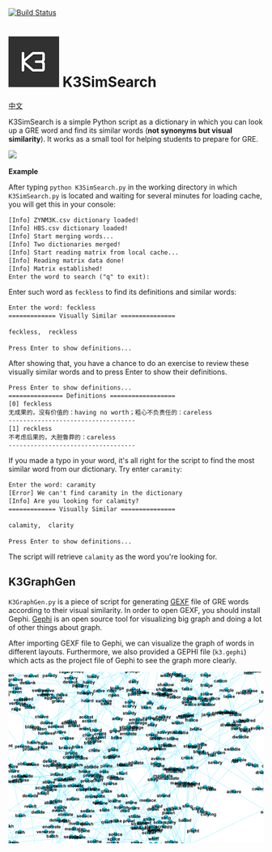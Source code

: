 [![Build Status](https://travis-ci.org/BichengLUO/K3SimSearch.svg?branch=master)](https://travis-ci.org/BichengLUO/K3SimSearch)
# ![K3SimSearch](./k3simsearch.png) K3SimSearch

[中文](./README_zh.md)

K3SimSearch is a simple Python script as a dictionary in which you can look up a GRE word and find its similar words (**not synonyms but visual similarity**). It works as a small tool for helping students to prepare for GRE.

<a href="https://asciinema.org/a/36899" target="_blank"><img src="https://asciinema.org/a/36899.png" width="589" /></a>

**Example**

After typing `python K3SimSearch.py` in the working directory in which `K3SimSearch.py` is located and waiting for several minutes for loading cache, you will get this in your console:

```
[Info] ZYNM3K.csv dictionary loaded!
[Info] HBS.csv dictionary loaded!
[Info] Start merging words...
[Info] Two dictionaries merged!
[Info] Start reading matrix from local cache...
[Info] Reading matrix data done!
[Info] Matrix established!
Enter the word to search ("q" to exit):
```

Enter such word as `feckless` to find its definitions and similar words:

```
Enter the word: feckless
============= Visually Similar ===============

feckless,  reckless

Press Enter to show definitions...
```
After showing that, you have a chance to do an exercise to review these visually similar words and to press Enter to show their definitions.
```
Press Enter to show definitions...
=============== Definitions ==================
[0] feckless
无成果的，没有价值的：having no worth；粗心不负责任的：careless
-----------------------------------
[1] reckless
不考虑后果的，大胆鲁莽的：careless
-----------------------------------
```
If you made a typo in your word, it's all right for the script to find the most similar word from our dictionary. Try enter `caramity`:

```
Enter the word: caramity
[Error] We can't find caramity in the dictionary
[Info] Are you looking for calamity?
============= Visually Similar ===============

calamity,  clarity

Press Enter to show definitions...
```
The script will retrieve `calamity` as the word you're looking for.

K3GraphGen
------------
`K3GraphGen.py` is a piece of script for generating [GEXF](https://gephi.org/gexf/format/) file of GRE words according to their visual similarity. In order to open GEXF, you should install Gephi. [Gephi](https://gephi.org/) is an open source tool for visualizing big graph and doing a lot of other things about graph.

After importing GEXF file to Gephi, we can visualize the graph of words in different layouts. Furthermore, we also provided a GEPHI file (`k3.gephi`) which acts as the project file of Gephi to see the graph more clearly.

![k3.gephi](./k3.gif)

